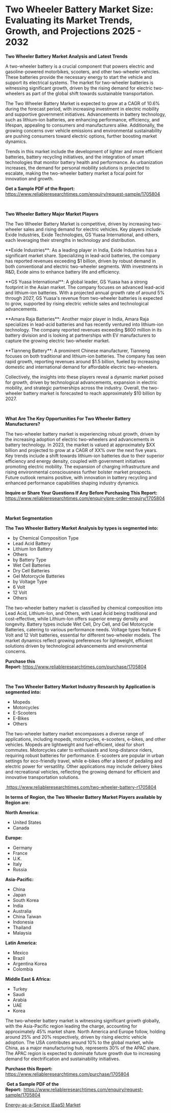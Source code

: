 <p><h1>Two Wheeler Battery Market Size: Evaluating its Market Trends, Growth, and Projections 2025 - 2032</h1></p><p><strong>Two Wheeler Battery Market Analysis and Latest Trends</strong></p>
<p><p>A two-wheeler battery is a crucial component that powers electric and gasoline-powered motorbikes, scooters, and other two-wheeler vehicles. These batteries provide the necessary energy to start the vehicle and support its electrical systems. The market for two-wheeler batteries is witnessing significant growth, driven by the rising demand for electric two-wheelers as part of the global shift towards sustainable transportation. </p><p>The Two Wheeler Battery Market is expected to grow at a CAGR of 10.6% during the forecast period, with increasing investment in electric mobility and supportive government initiatives. Advancements in battery technology, such as lithium-ion batteries, are enhancing performance, efficiency, and lifespan, appealing to consumers and manufacturers alike. Additionally, the growing concerns over vehicle emissions and environmental sustainability are pushing consumers toward electric options, further boosting market dynamics. </p><p>Trends in this market include the development of lighter and more efficient batteries, battery recycling initiatives, and the integration of smart technologies that monitor battery health and performance. As urbanization increases, the demand for personal mobility solutions is projected to escalate, making the two-wheeler battery market a focal point for innovation and growth.</p></p>
<p><strong>Get a Sample PDF of the Report:&nbsp;</strong> <a href="https://www.reliableresearchtimes.com/enquiry/request-sample/1705804?utm_campaign=1581&utm_medium=2&utm_source=Github&utm_content=ia&utm_term=13022025&utm_id=two-wheeler-battery">https://www.reliableresearchtimes.com/enquiry/request-sample/1705804</a></p>
<p>&nbsp;</p>
<p><strong>Two Wheeler Battery Major Market Players</strong></p>
<p><p>The Two Wheeler Battery Market is competitive, driven by increasing two-wheeler sales and rising demand for electric vehicles. Key players include Exide Industries, Exide Technologies, GS Yuasa International, and others, each leveraging their strengths in technology and distribution.</p><p>**Exide Industries**: As a leading player in India, Exide Industries has a significant market share. Specializing in lead-acid batteries, the company has reported revenues exceeding $1 billion, driven by robust demand in both conventional and electric two-wheeler segments. With investments in R&D, Exide aims to enhance battery life and efficiency.</p><p>**GS Yuasa International**: A global leader, GS Yuasa has a strong footprint in the Asian market. The company focuses on advanced lead-acid and lithium-ion batteries. With a projected annual growth rate of around 5% through 2027, GS Yuasa's revenue from two-wheeler batteries is expected to grow, supported by rising electric vehicle sales and technological advancements.</p><p>**Amara Raja Batteries**: Another major player in India, Amara Raja specializes in lead-acid batteries and has recently ventured into lithium-ion technology. The company reported revenues exceeding $600 million in its battery division and is looking at partnerships with EV manufacturers to capture the growing electric two-wheeler market.</p><p>**Tianneng Battery**: A prominent Chinese manufacturer, Tianneng focuses on both traditional and lithium-ion batteries. The company has seen rapid growth, reporting revenues around $1.5 billion, fueled by increasing domestic and international demand for affordable electric two-wheelers.</p><p>Collectively, the insights into these players reveal a dynamic market poised for growth, driven by technological advancements, expansion in electric mobility, and strategic partnerships across the industry. Overall, the two-wheeler battery market is forecasted to reach approximately $10 billion by 2027.</p></p>
<p>&nbsp;</p>
<p><strong>What Are The Key Opportunities For Two Wheeler Battery Manufacturers?</strong></p>
<p><p>The two-wheeler battery market is experiencing robust growth, driven by the increasing adoption of electric two-wheelers and advancements in battery technology. In 2023, the market is valued at approximately $XX billion and projected to grow at a CAGR of XX% over the next five years. Key trends include a shift towards lithium-ion batteries due to their superior efficiency and energy density, coupled with government initiatives promoting electric mobility. The expansion of charging infrastructure and rising environmental consciousness further bolster market prospects. Future outlook remains positive, with innovation in battery recycling and enhanced performance capabilities shaping industry dynamics.</p></p>
<p><strong>Inquire or Share Your Questions If Any Before Purchasing This Report:</strong> <a href="https://www.reliableresearchtimes.com/enquiry/pre-order-enquiry/1705804?utm_campaign=1581&utm_medium=2&utm_source=Github&utm_content=ia&utm_term=13022025&utm_id=two-wheeler-battery">https://www.reliableresearchtimes.com/enquiry/pre-order-enquiry/1705804</a></p>
<p>&nbsp;</p>
<p><strong>Market Segmentation</strong></p>
<p><strong>The Two Wheeler Battery Market Analysis by types is segmented into:</strong></p>
<p><ul><li>by Chemical Composition Type</li><li>Lead Acid Battery</li><li>Lithium Ion Battery</li><li>Others</li><li>by Battery Type</li><li>Wet Cell Batteries</li><li>Dry Cell Batteries</li><li>Gel Motorcycle Batteries</li><li>by Voltage Type</li><li>6 Volt</li><li>12 Volt</li><li>Others</li></ul></p>
<p><p>The two-wheeler battery market is classified by chemical composition into Lead Acid, Lithium-Ion, and Others, with Lead Acid being traditional and cost-effective, while Lithium-Ion offers superior energy density and longevity. Battery types include Wet Cell, Dry Cell, and Gel Motorcycle Batteries, catering to various performance needs. Voltage types feature 6 Volt and 12 Volt batteries, essential for different two-wheeler models. The market dynamics reflect growing preferences for lightweight, efficient solutions driven by technological advancements and environmental concerns.</p></p>
<p><strong>Purchase this Report:&nbsp;</strong><a href="https://www.reliableresearchtimes.com/purchase/1705804?utm_campaign=1581&utm_medium=2&utm_source=Github&utm_content=ia&utm_term=13022025&utm_id=two-wheeler-battery">https://www.reliableresearchtimes.com/purchase/1705804</a></p>
<p>&nbsp;</p>
<p><strong>The Two Wheeler Battery Market Industry Research by Application is segmented into:</strong></p>
<p><ul><li>Mopeds</li><li>Motorcycles</li><li>E-Scooters</li><li>E-Bikes</li><li>Others</li></ul></p>
<p><p>The two-wheeler battery market encompasses a diverse range of applications, including mopeds, motorcycles, e-scooters, e-bikes, and other vehicles. Mopeds are lightweight and fuel-efficient, ideal for short commutes. Motorcycles cater to enthusiasts and long-distance riders, requiring robust batteries for performance. E-scooters are popular in urban settings for eco-friendly travel, while e-bikes offer a blend of pedaling and electric power for versatility. Other applications may include delivery bikes and recreational vehicles, reflecting the growing demand for efficient and innovative transportation solutions.</p></p>
<p><a href="https://www.reliableresearchtimes.com/two-wheeler-battery-r1705804?utm_campaign=1581&utm_medium=2&utm_source=Github&utm_content=ia&utm_term=13022025&utm_id=two-wheeler-battery">&nbsp;https://www.reliableresearchtimes.com/two-wheeler-battery-r1705804</a></p>
<p><strong>In terms of Region, the Two Wheeler Battery Market Players available by Region are:</strong></p>
<p>
    <p> <strong> North America: </strong>
        <ul>
            <li>United States</li>
            <li>Canada</li>
        </ul>
        </p> 
    <p> <strong> Europe: </strong>
        <ul>
            <li>Germany</li>
            <li>France</li>
            <li>U.K.</li>
            <li>Italy</li>
            <li>Russia</li>
        </ul>
        </p> 
    <p> <strong> Asia-Pacific: </strong>
        <ul>
            <li>China</li>
            <li>Japan</li>
            <li>South Korea</li>
            <li>India</li>
            <li>Australia</li>
            <li>China Taiwan</li>
            <li>Indonesia</li>
            <li>Thailand</li>
            <li>Malaysia</li>
        </ul>
        </p> 
    <p> <strong> Latin America: </strong>
        <ul>
            <li>Mexico</li>
            <li>Brazil</li>
            <li>Argentina Korea</li>
            <li>Colombia</li>
        </ul>
        </p> 
    <p> <strong> Middle East & Africa: </strong>
        <ul>
            <li>Turkey</li>
            <li>Saudi</li>
            <li>Arabia</li>
            <li>UAE</li>
            <li>Korea</li>
        </ul>
    </p>
    </p>
<p><p>The two-wheeler battery market is witnessing significant growth globally, with the Asia-Pacific region leading the charge, accounting for approximately 45% market share. North America and Europe follow, holding around 25% and 20% respectively, driven by rising electric vehicle adoption. The USA contributes around 10% to the global market, while China, as a major manufacturing hub, represents 30% of the APAC share. The APAC region is expected to dominate future growth due to increasing demand for electrification and sustainability initiatives.</p></p>
<p><strong>Purchase this Report: </strong><a href="https://www.reliableresearchtimes.com/purchase/1705804?utm_campaign=1581&utm_medium=2&utm_source=Github&utm_content=ia&utm_term=13022025&utm_id=two-wheeler-battery">https://www.reliableresearchtimes.com/purchase/1705804</a></p>
<p>&nbsp;<strong>Get a Sample PDF of the Report:&nbsp;&nbsp;</strong><a href="https://www.reliableresearchtimes.com/enquiry/request-sample/1705804?utm_campaign=1581&utm_medium=2&utm_source=Github&utm_content=ia&utm_term=13022025&utm_id=two-wheeler-battery">https://www.reliableresearchtimes.com/enquiry/request-sample/1705804</a></p>
<p><strong></strong></p>
<p><p><a href="https://github.com/mookiesville/Market-Research-Report-List-1/blob/main/energy-as-a-service-eaas-market.md?utm_campaign=1581&utm_medium=2&utm_source=Github&utm_content=ia&utm_term=13022025&utm_id=two-wheeler-battery">Energy-as-a-Service (EaaS) Market</a></p></p>